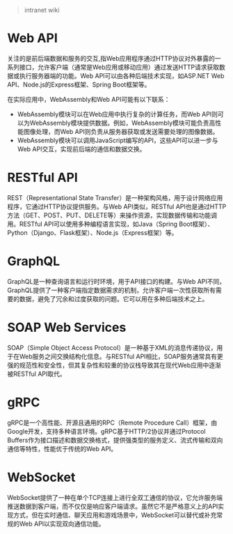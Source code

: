 >intranet wiki

# Web API
关注的是前后端数据和服务的交互,指Web应用程序通过HTTP协议对外暴露的一系列接口，允许客户端（通常是Web应用或移动应用）通过发送HTTP请求获取数据或执行服务器端的功能。Web API可以由各种后端技术实现，如ASP.NET Web API、Node.js的Express框架、Spring Boot框架等。

在实际应用中，WebAssembly和Web API可能有以下联系：

- WebAssembly模块可以在Web应用中执行复杂的计算任务，而Web API则可以为WebAssembly模块提供数据。例如，WebAssembly模块可能负责高性能图像处理，而Web API则负责从服务器获取或发送需要处理的图像数据。
- WebAssembly模块可以调用JavaScript编写的API，这些API可以进一步与Web API交互，实现前后端的通信和数据交换。


# RESTful API

REST（Representational State Transfer）是一种架构风格，用于设计网络应用程序，它通过HTTP协议提供服务。与Web API类似，RESTful API也是通过HTTP方法（GET、POST、PUT、DELETE等）来操作资源，实现数据传输和功能调用。RESTful API可以使用多种编程语言实现，如Java（Spring Boot框架）、Python（Django、Flask框架）、Node.js（Express框架）等。
# GraphQL

GraphQL是一种查询语言和运行时环境，用于API接口的构建。与Web API不同，GraphQL提供了一种客户端指定数据需求的机制，允许客户端一次性获取所有需要的数据，避免了冗余和过度获取的问题。它可以用在多种后端技术之上。
# SOAP Web Services

SOAP（Simple Object Access Protocol）是一种基于XML的消息传递协议，用于在Web服务之间交换结构化信息。与RESTful API相比，SOAP服务通常具有更强的规范性和安全性，但其复杂性和较重的协议栈导致其在现代Web应用中逐渐被RESTful API取代。
# gRPC

gRPC是一个高性能、开源且通用的RPC（Remote Procedure Call）框架，由Google开发，支持多种语言环境。gRPC基于HTTP/2协议并通过Protocol Buffers作为接口描述和数据交换格式，提供强类型的服务定义、流式传输和双向通信等特性，性能优于传统的Web API。
# WebSocket

WebSocket提供了一种在单个TCP连接上进行全双工通信的协议，它允许服务端推送数据到客户端，而不仅仅是响应客户端请求。虽然它不是严格意义上的API实现方式，但在实时通信、聊天应用和游戏场景中，WebSocket可以替代或补充常规的Web API以实现双向通信功能。